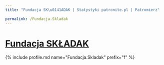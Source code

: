 ```yaml
---
title: "Fundacja SK\u0141ADAK | Statystyki patronite.pl | Patromierz"

permalink: /Fundacja.Skladak
---
```


# [Fundacja SKŁADAK](https://patronite.pl/Fundacja.Skladak)

{% include profile.md name="Fundacja.Skladak" prefix="f" %}

